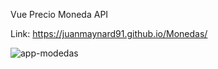 Vue Precio Moneda API

Link: https://juanmaynard91.github.io/Monedas/

![app-modedas](https://user-images.githubusercontent.com/74424452/153941387-5e44de8c-2696-43e3-825d-5f933b5310a0.png)
